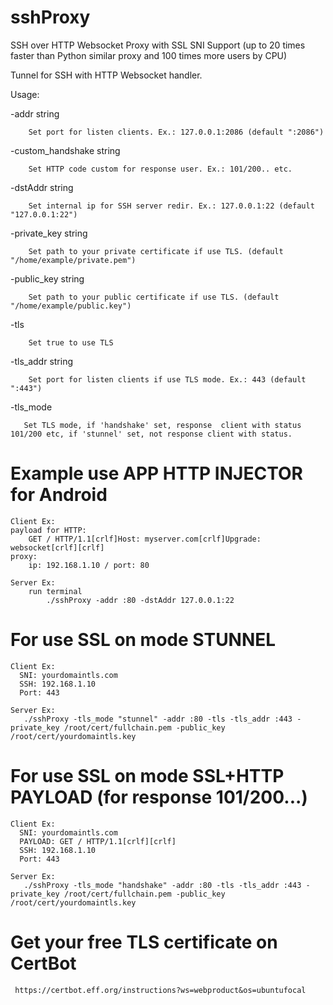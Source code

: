 # sshProxy
SSH over HTTP Websocket Proxy with SSL SNI Support (up to 20 times faster than Python similar proxy and 100 times more users by CPU)

Tunnel for SSH with HTTP Websocket handler.

Usage:

-addr string

        Set port for listen clients. Ex.: 127.0.0.1:2086 (default ":2086")

-custom_handshake string

        Set HTTP code custom for response user. Ex.: 101/200.. etc.

-dstAddr string

        Set internal ip for SSH server redir. Ex.: 127.0.0.1:22 (default "127.0.0.1:22")

-private_key string

        Set path to your private certificate if use TLS. (default "/home/example/private.pem")

-public_key string

        Set path to your public certificate if use TLS. (default "/home/example/public.key")

-tls

        Set true to use TLS

-tls_addr string

        Set port for listen clients if use TLS mode. Ex.: 443 (default ":443")

-tls_mode
     
       Set TLS mode, if 'handshake' set, response  client with status 101/200 etc, if 'stunnel' set, not response client with status.


# Example use APP HTTP INJECTOR for Android

    Client Ex:
    payload for HTTP: 
        GET / HTTP/1.1[crlf]Host: myserver.com[crlf]Upgrade: websocket[crlf][crlf]
    proxy:
        ip: 192.168.1.10 / port: 80
    
    Server Ex:
        run terminal
            ./sshProxy -addr :80 -dstAddr 127.0.0.1:22


# For use SSL on mode STUNNEL

    Client Ex:
      SNI: yourdomaintls.com
      SSH: 192.168.1.10
      Port: 443      
  
    Server Ex:
       ./sshProxy -tls_mode "stunnel" -addr :80 -tls -tls_addr :443 -private_key /root/cert/fullchain.pem -public_key /root/cert/yourdomaintls.key

# For use SSL on mode SSL+HTTP PAYLOAD (for response 101/200...)

    Client Ex:
      SNI: yourdomaintls.com
      PAYLOAD: GET / HTTP/1.1[crlf][crlf]  
      SSH: 192.168.1.10
      Port: 443      
  
    Server Ex:
       ./sshProxy -tls_mode "handshake" -addr :80 -tls -tls_addr :443 -private_key /root/cert/fullchain.pem -public_key /root/cert/yourdomaintls.key


# Get your free TLS certificate on CertBot

     https://certbot.eff.org/instructions?ws=webproduct&os=ubuntufocal 
